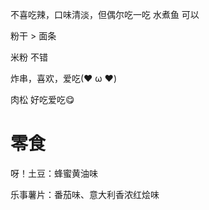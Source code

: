 不喜吃辣，口味清淡，但偶尔吃一吃 水煮鱼 可以

粉干 > 面条

米粉 不错

炸串，喜欢，爱吃(❤ ω ❤)

肉松 好吃爱吃😋

# 零食
呀！土豆：蜂蜜黄油味

乐事薯片：番茄味、意大利香浓红烩味